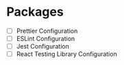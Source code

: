 # Packages

- [ ] Prettier Configuration
- [ ] ESLint Configuration
- [ ] Jest Configuration
- [ ] React Testing Library Configuration
